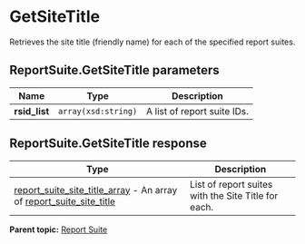 # GetSiteTitle

Retrieves the site title (friendly name) for each of the specified report suites.

## ReportSuite.GetSiteTitle parameters

|Name|Type|Description|
|----|----|-----------|
| **rsid_list** | `array(xsd:string)` |A list of report suite IDs.|

## ReportSuite.GetSiteTitle response

|Type|Description|
|----|-----------|
| [report_suite_site_title_array](../../data_types/r_report_suite_site_title_array.md#) - An array of [report_suite_site_title](../../data_types/r_report_suite_site_title.md#)|List of report suites with the Site Title for each.|

**Parent topic:** [Report Suite](../../methods/report_suite/r_methods_reportsuite.md)

